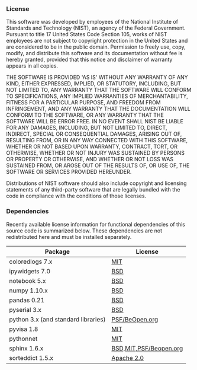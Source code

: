 ### License

This software was developed by employees of the National Institute of Standards and Technology (NIST), an agency of the
Federal Government. Pursuant to title 17 United States Code Section 105, works of NIST employees are not subject to
copyright protection in the United States and are considered to be in the public domain. Permission to freely use, copy,
modify, and distribute this software and its documentation without fee is hereby granted, provided that this notice and
disclaimer of warranty appears in all copies.

THE SOFTWARE IS PROVIDED 'AS IS' WITHOUT ANY WARRANTY OF ANY KIND, EITHER EXPRESSED, IMPLIED, OR STATUTORY, INCLUDING,
BUT NOT LIMITED TO, ANY WARRANTY THAT THE SOFTWARE WILL CONFORM TO SPECIFICATIONS, ANY IMPLIED WARRANTIES OF
MERCHANTABILITY, FITNESS FOR A PARTICULAR PURPOSE, AND FREEDOM FROM INFRINGEMENT, AND ANY WARRANTY THAT THE
DOCUMENTATION WILL CONFORM TO THE SOFTWARE, OR ANY WARRANTY THAT THE SOFTWARE WILL BE ERROR FREE. IN NO EVENT SHALL
NIST BE LIABLE FOR ANY DAMAGES, INCLUDING, BUT NOT LIMITED TO, DIRECT, INDIRECT, SPECIAL OR CONSEQUENTIAL DAMAGES,
ARISING OUT OF, RESULTING FROM, OR IN ANY WAY CONNECTED WITH THIS SOFTWARE, WHETHER OR NOT BASED UPON WARRANTY,
CONTRACT, TORT, OR OTHERWISE, WHETHER OR NOT INJURY WAS SUSTAINED BY PERSONS OR PROPERTY OR OTHERWISE, AND WHETHER
OR NOT LOSS WAS SUSTAINED FROM, OR AROSE OUT OF THE RESULTS OF, OR USE OF, THE SOFTWARE OR SERVICES PROVIDED HEREUNDER.

Distributions of NIST software should also include copyright and licensing statements of any third-party software
that are legally bundled with the code in compliance with the conditions of those licenses.

### Dependencies
Recently available license information for functional dependencies of this source
code is summarized below. These dependencies are not redistributed here and
must be installed separately.

|Package|License|
|-------|-------|
|coloredlogs 7.x|[MIT](https://github.com/xolox/python-coloredlogs/blob/master/LICENSE.txt)|
|ipywidgets 7.0|[BSD](https://github.com/jupyter-widgets/ipywidgets/blob/master/LICENSE)|
|notebook 5.x|[BSD](https://github.com/jupyter/jupyter/blob/master/LICENSE)|
|numpy 1.10.x|[BSD](https://docs.scipy.org/doc/numpy-1.10.0/license.html)|
|pandas 0.21|[BSD](https://pandas.pydata.org/pandas-docs/stable/overview.html#license)|
|pyserial 3.x|[BSD](https://pythonhosted.org/pyserial/appendix.html#license)|
|python 3.x (and standard libraries)|[PSF/BeOpen.org](https://docs.python.org/3/license.html)|
|pyvisa 1.8|[MIT](https://github.com/pyvisa/pyvisa/blob/master/LICENSE)|
|pythonnet|[MIT](https://github.com/pythonnet/pythonnet/blob/master/LICENSE)|
|sphinx 1.6.x|[BSD,MIT,PSF/Beopen.org](https://github.com/sphinx-doc/sphinx/blob/master/LICENSE)|
|sorteddict 1.5.x|[Apache 2.0](http://www.apache.org/licenses/LICENSE-2.0)|